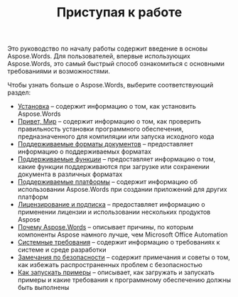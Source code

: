 ﻿---
title: Приступая к работе
second_title: Aspose.Words для Java
articleTitle: Приступая к работе
linktitle: Приступая к работе
type: docs
description: "Воспользуйтесь этим введением к основам Aspose.Words для Java, чтобы начать осознавать ценность Aspose.Words для вашего бизнеса."
weight: 10
url: /ru/java/getting-started/
timestamp: 2024-09-25-11-08-55
---

Это руководство по началу работы содержит введение в основы Aspose.Words. Для пользователей, впервые использующих Aspose.Words, это самый быстрый способ ознакомиться с основными требованиями и возможностями.

Чтобы узнать больше о Aspose.Words, выберите соответствующий раздел:

- [Установка](/words/java/installation/) – содержит информацию о том, как установить Aspose.Words
- [Привет, Мир](/words/java/hello-world/) – содержит информацию о том, как проверить правильность установки программного обеспечения, предназначенного для компиляции или запуска исходного кода
- [Поддерживаемые форматы документов](/words/java/supported-document-formats/) – предоставляет информацию о поддерживаемых форматах
- [Поддерживаемые функции](/words/java/features/) – предоставляет информацию о том, какие функции поддерживаются при загрузке или сохранении документа в различных форматах
- [Поддерживаемые платформы](/words/java/platforms-and-interoperability/) – содержит информацию об использовании Aspose.Words при создании приложений для других платформ
- [Лицензирование и подписка](/words/java/licensing/) – предоставляет информацию о применении лицензии и использовании нескольких продуктов Aspose
- [Почему Aspose.Words](/words/java/aspose-words-or-other-solutions/) – описывает причины, по которым компоненты Aspose намного лучше, чем Microsoft Office Automation
- [Системные требования](/words/java/system-requirements/) – содержит информацию о требованиях к системе и среде разработки
- [Замечания по безопасности](/words/java/security/) – содержит примечания и советы о том, как избежать распространенных проблем с безопасностью
- [Как запускать примеры](/words/java/how-to-run-the-examples/) – описывает, как загружать и запускать примеры и какие требования к программному обеспечению должны быть выполнены
